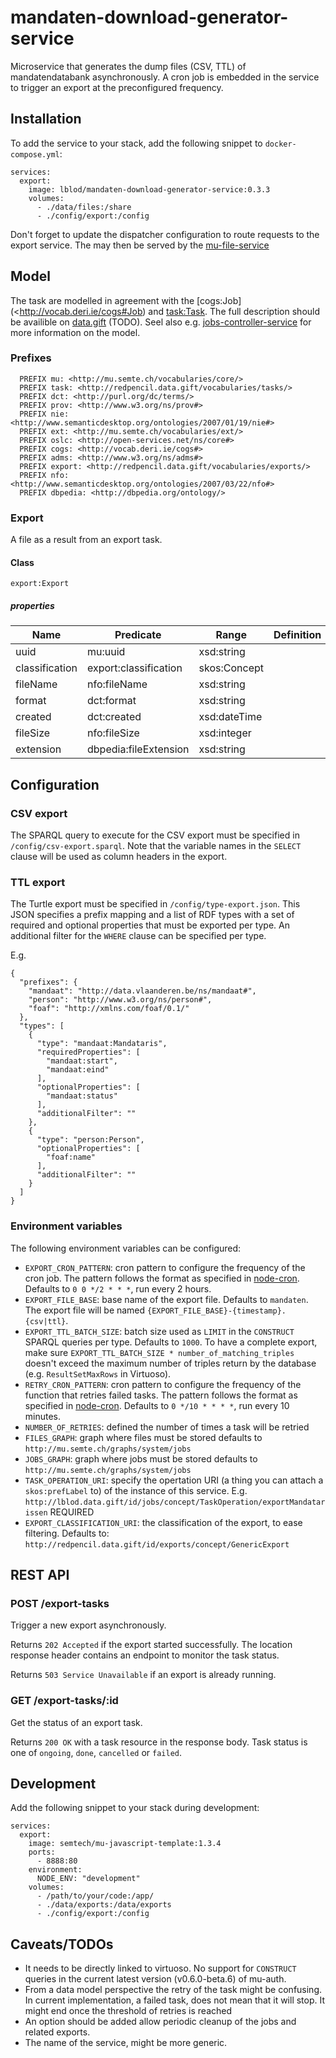 # mandaten-download-generator-service

Microservice that generates the dump files (CSV, TTL) of mandatendatabank asynchronously. A cron job is embedded in the service to trigger an export at the preconfigured frequency.

## Installation
To add the service to your stack, add the following snippet to `docker-compose.yml`:
```
services:
  export:
    image: lblod/mandaten-download-generator-service:0.3.3
    volumes:
      - ./data/files:/share
      - ./config/export:/config
```

Don't forget to update the dispatcher configuration to route requests to the export service.
The may then be served by the [mu-file-service](https://github.com/mu-semtech/file-service)
## Model
The task are modelled in agreement with the [cogs:Job](<http://vocab.deri.ie/cogs#Job) and [task:Task](http://redpencil.data.gift/vocabularies/tasks/Task).
The full description should be availible on [data.gift](https://redpencil.data.gift/vocabularies/tasks) (TODO).
Seel also e.g. [jobs-controller-service](https://github.com/lblod/job-controller-service) for more information on the model.

### Prefixes
```
  PREFIX mu: <http://mu.semte.ch/vocabularies/core/>
  PREFIX task: <http://redpencil.data.gift/vocabularies/tasks/>
  PREFIX dct: <http://purl.org/dc/terms/>
  PREFIX prov: <http://www.w3.org/ns/prov#>
  PREFIX nie: <http://www.semanticdesktop.org/ontologies/2007/01/19/nie#>
  PREFIX ext: <http://mu.semte.ch/vocabularies/ext/>
  PREFIX oslc: <http://open-services.net/ns/core#>
  PREFIX cogs: <http://vocab.deri.ie/cogs#>
  PREFIX adms: <http://www.w3.org/ns/adms#>
  PREFIX export: <http://redpencil.data.gift/vocabularies/exports/>
  PREFIX nfo: <http://www.semanticdesktop.org/ontologies/2007/03/22/nfo#>
  PREFIX dbpedia: <http://dbpedia.org/ontology/>
```
### Export
A file as a result from an export task.
#### Class
`export:Export`
##### properties
Name | Predicate | Range | Definition
--- | --- | --- | ---
uuid |mu:uuid | xsd:string
classification | export:classification | skos:Concept
fileName | nfo:fileName | xsd:string
format | dct:format | xsd:string
created | dct:created | xsd:dateTime
fileSize | nfo:fileSize | xsd:integer
extension | dbpedia:fileExtension | xsd:string


## Configuration
### CSV export
The SPARQL query to execute for the CSV export must be specified in `/config/csv-export.sparql`. Note that the variable names in the `SELECT` clause will be used as column headers in the export.

### TTL export
The Turtle export must be specified in `/config/type-export.json`. This JSON specifies a prefix mapping and a list of RDF types with a set of required and optional properties that must be exported per type. An additional filter for the `WHERE` clause can be specified per type.

E.g.
```
{
  "prefixes": {
    "mandaat": "http://data.vlaanderen.be/ns/mandaat#",
    "person": "http://www.w3.org/ns/person#",
    "foaf": "http://xmlns.com/foaf/0.1/"
  },
  "types": [
    {
      "type": "mandaat:Mandataris",
      "requiredProperties": [
        "mandaat:start",
        "mandaat:eind"
      ],
      "optionalProperties": [
        "mandaat:status"
      ],
      "additionalFilter": ""
    },
    {
      "type": "person:Person",
      "optionalProperties": [
        "foaf:name"
      ],
      "additionalFilter": ""
    }
  ]
}
```

### Environment variables
The following environment variables can be configured:
* `EXPORT_CRON_PATTERN`: cron pattern to configure the frequency of the cron job. The pattern follows the format as specified in [node-cron](https://www.npmjs.com/package/cron#available-cron-patterns). Defaults to `0 0 */2 * * *`, run every 2 hours.
* `EXPORT_FILE_BASE`: base name of the export file. Defaults to `mandaten`. The export file will be named `{EXPORT_FILE_BASE}-{timestamp}.{csv|ttl}`.
* `EXPORT_TTL_BATCH_SIZE`: batch size used as `LIMIT` in the `CONSTRUCT` SPARQL queries per type. Defaults to `1000`. To have a complete export, make sure `EXPORT_TTL_BATCH_SIZE * number_of_matching_triples` doesn't exceed the maximum number of triples return by the database (e.g. `ResultSetMaxRows` in Virtuoso).
* `RETRY_CRON_PATTERN`: cron pattern to configure the frequency of the function that retries failed tasks. The pattern follows the format as specified in [node-cron](https://www.npmjs.com/package/cron#available-cron-patterns). Defaults to `0 */10 * * * *`, run every 10 minutes.
* `NUMBER_OF_RETRIES`: defined the number of times a task will be retried
* `FILES_GRAPH`: graph where files must be stored defaults to `http://mu.semte.ch/graphs/system/jobs`
* `JOBS_GRAPH`: graph where jobs must be stored defaults to `http://mu.semte.ch/graphs/system/jobs`
* `TASK_OPERATION_URI`: specify the opertation URI (a thing you can attach a `skos:prefLabel` to) of the instance of this service. E.g. `http://lblod.data.gift/id/jobs/concept/TaskOperation/exportMandatarissen` REQUIRED
* `EXPORT_CLASSIFICATION_URI`: the classification of the export, to ease filtering. Defaults to: `http://redpencil.data.gift/id/exports/concept/GenericExport`

## REST API
### POST /export-tasks
Trigger a new export asynchronously.

Returns `202 Accepted` if the export started successfully. The location response header contains an endpoint to monitor the task status.

Returns `503 Service Unavailable` if an export is already running.

### GET /export-tasks/:id
Get the status of an export task.

Returns `200 OK` with a task resource in the response body. Task status is one of `ongoing`, `done`, `cancelled` or `failed`.

## Development
Add the following snippet to your stack during development:
```
services:
  export:
    image: semtech/mu-javascript-template:1.3.4
    ports:
      - 8888:80
    environment:
      NODE_ENV: "development"
    volumes:
      - /path/to/your/code:/app/
      - ./data/exports:/data/exports
      - ./config/export:/config
```
## Caveats/TODOs
- It needs to be directly linked to virtuoso. No support for `CONSTRUCT` queries in the current latest version (v0.6.0-beta.6) of mu-auth.
- From a data model perspective the retry of the task might be confusing. In current implementation, a failed task, does not mean that it will stop.
  It might end once the threshold of retries is reached
- An option should be added allow periodic cleanup of the jobs and related exports.
- The name of the service, might be more generic.
